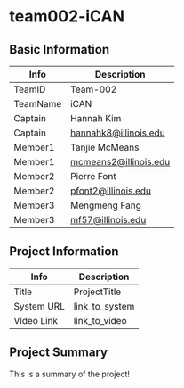 # team002-iCAN

## Basic Information

|   Info      |       Description      |
| ----------- | ---------------------- |
| TeamID      |        Team-002        |
| TeamName    |         iCAN           |
| Captain     |       Hannah Kim       |
| Captain     |  hannahk8@illinois.edu |
| Member1     |     Tanjie McMeans     |
| Member1     |  mcmeans2@illinois.edu |
| Member2     |      Pierre Font       |
| Member2     |   pfont2@illinois.edu  |
| Member3     |     Mengmeng Fang      |
| Member3     |    mf57@illinois.edu   |

## Project Information

|   Info      |        Description     |
| ----------- | ---------------------- |
|  Title      |       ProjectTitle     |
| System URL  |      link_to_system    |
| Video Link  |      link_to_video     |

## Project Summary

This is a summary of the project!